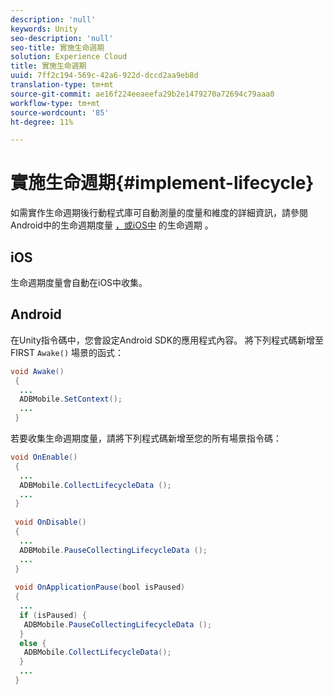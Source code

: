 ```yaml
---
description: 'null'
keywords: Unity
seo-description: 'null'
seo-title: 實施生命週期
solution: Experience Cloud
title: 實施生命週期
uuid: 7ff2c194-569c-42a6-922d-dccd2aa9eb8d
translation-type: tm+mt
source-git-commit: ae16f224eeaeefa29b2e1479270a72694c79aaa0
workflow-type: tm+mt
source-wordcount: '85'
ht-degree: 11%

---
```



# 實施生命週期{#implement-lifecycle}

如需實作生命週期後行動程式庫可自動測量的度量和維度的詳細資訊，請參閱Android中的生命週期度量 [，或iOS中](/help/android/metrics.md) 的生命週期 [](/help/ios/metrics.md)。

## iOS

生命週期度量會自動在iOS中收集。

## Android

在Unity指令碼中，您會設定Android SDK的應用程式內容。 將下列程式碼新增至FIRST `Awake()` 場景的函式：

```java
void Awake()
 {
  ...
  ADBMobile.SetContext();
  ...
 }
```

若要收集生命週期度量，請將下列程式碼新增至您的所有場景指令碼：

```java
void OnEnable()
 {
  ...
  ADBMobile.CollectLifecycleData (); 
  ...
 }
 
 void OnDisable()
 {
  ...
  ADBMobile.PauseCollectingLifecycleData (); 
  ...
 }
  
 void OnApplicationPause(bool isPaused) 
 {
  ...
  if (isPaused) {
   ADBMobile.PauseCollectingLifecycleData (); 
  }  
  else {
   ADBMobile.CollectLifecycleData(); 
  }
  ...
 }
```

